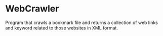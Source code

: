 WebCrawler
==========

Program that crawls a bookmark file and returns a collection of web links and keyword related to those websites in XML format.

